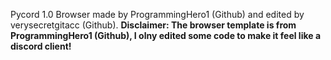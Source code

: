 Pycord 1.0
Browser made by ProgrammingHero1 (Github) and edited by verysecretgitacc (Github).
**Disclaimer: The browser template is from ProgrammingHero1 (Github), I olny edited some code to make it feel like a discord client!**
